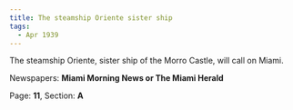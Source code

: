 ```yaml
---  
title: The steamship Oriente sister ship  
tags:  
  - Apr 1939  
---  
```

  
The steamship Oriente, sister ship of the Morro Castle, will call on Miami.  
  
Newspapers: **Miami Morning News or The Miami Herald**  
  
Page: **11**, Section: **A** 
